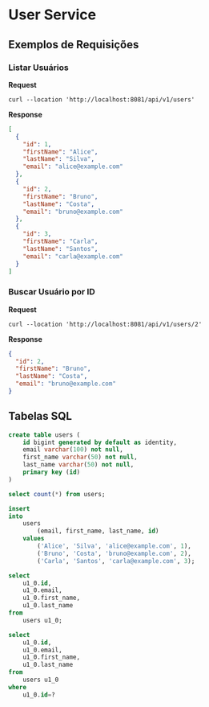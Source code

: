 # User Service

## Exemplos de Requisições

### Listar Usuários

**Request**

```
curl --location 'http://localhost:8081/api/v1/users'
```

**Response**

```json
[
  {
    "id": 1,
    "firstName": "Alice",
    "lastName": "Silva",
    "email": "alice@example.com"
  },
  {
    "id": 2,
    "firstName": "Bruno",
    "lastName": "Costa",
    "email": "bruno@example.com"
  },
  {
    "id": 3,
    "firstName": "Carla",
    "lastName": "Santos",
    "email": "carla@example.com"
  }
]
```

### Buscar Usuário por ID

**Request**

```
curl --location 'http://localhost:8081/api/v1/users/2'
```

**Response**

```json
{
  "id": 2,
  "firstName": "Bruno",
  "lastName": "Costa",
  "email": "bruno@example.com"
}
```

## Tabelas SQL

```sql
create table users (
    id bigint generated by default as identity,
    email varchar(100) not null,
    first_name varchar(50) not null,
    last_name varchar(50) not null,
    primary key (id)
)

select count(*) from users;

insert 
into 
    users 
        (email, first_name, last_name, id) 
    values 
        ('Alice', 'Silva', 'alice@example.com', 1),
        ('Bruno', 'Costa', 'bruno@example.com', 2),
        ('Carla', 'Santos', 'carla@example.com', 3);

select
    u1_0.id,
    u1_0.email,
    u1_0.first_name,
    u1_0.last_name 
from
    users u1_0;

select
    u1_0.id,
    u1_0.email,
    u1_0.first_name,
    u1_0.last_name 
from
    users u1_0 
where
    u1_0.id=?    
```